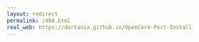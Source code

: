 ```yaml
---
layout: redirect
permalink: /404.html
real_web: https://dortania.github.io/OpenCore-Post-Install
---
```

